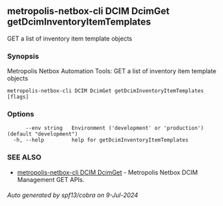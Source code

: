 ## metropolis-netbox-cli DCIM DcimGet getDcimInventoryItemTemplates

GET a list of inventory item template objects

### Synopsis


Metropolis Netbox Automation Tools:
  GET a list of inventory item template objects

```
metropolis-netbox-cli DCIM DcimGet getDcimInventoryItemTemplates [flags]
```

### Options

```
      --env string   Environment ('development' or 'production') (default "development")
  -h, --help         help for getDcimInventoryItemTemplates
```

### SEE ALSO

* [metropolis-netbox-cli DCIM DcimGet]()	 - Metropolis Netbox DCIM Management GET APIs.

###### Auto generated by spf13/cobra on 9-Jul-2024
